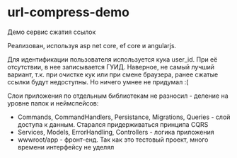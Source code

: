 # url-compress-demo
Демо сервис сжатия ссылок

Реализован, используя asp net core, ef core и angularjs.

Для идентификации пользователя используется кука user_id. При её отсутствии, в нее записывается ГУИД.
Наверное, не самый лучший вариант, т.к. при очистке кук или при смене браузера, ранее сжатые ссылки будут недоступны.
Но ничего умнее не придумал :(

Слои приложения по отдельным библиотекам не разносил - деление на уровне папок и неймспейсов:
  - Commands, CommandHandlers, Persistance, Migrations, Queries - слой доступа к данным. Старался придерживаться принципа CQRS
  - Services, Models, ErrorHandling, Controllers - логика приложения
  - wwwroot/app - фронт-енд. Так как это тестовый проект, много времени интерфейсу не уделял
